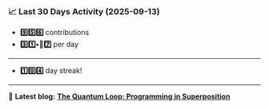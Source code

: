 <!--START_STATS-->
### 📈 Last 30 Days Activity (2025-09-13)  
- **9️⃣5️⃣6️⃣** contributions  
- **3️⃣1️⃣•🎱7️⃣** per day
---
- **1️⃣0️⃣4️⃣** day streak!
---
📝 **Latest blog:** [**The Quantum Loop: Programming in Superposition**](https://andriak.com/blog/quantum-loop)
<!--END_STATS-->
